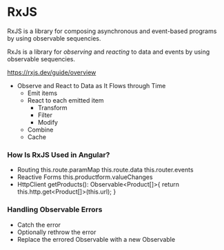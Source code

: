 # RxJS

RxJS is a library for composing asynchronous and event-based programs by using observable sequencies.

RxJs is a library for _observing_ and _reacting_ to data and events by using observable sequencies.

https://rxjs.dev/guide/overview

- Observe and React to Data as It Flows through Time
  - Emit items
  - React to each emitted item
    - Transform
    - Filter
    - Modify
  - Combine
  - Cache

### How Is RxJS Used in Angular?

- Routing
  this.route.paramMap
  this.route.data
  this.router.events
- Reactive Forms
  this.productform.valueChanges
- HttpClient
  getProducts(): Observable<Product[]>{
  return this.http.get<Product[]>(this.url);
  }

### Handling Observable Errors

- Catch the error
- Optionally rethrow the error
- Replace the errored Observable with a new Observable
